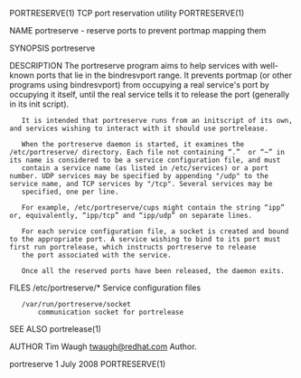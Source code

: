 PORTRESERVE(1)                                                                           TCP port reservation utility                                                                          PORTRESERVE(1)



NAME
       portreserve - reserve ports to prevent portmap mapping them

SYNOPSIS
       portreserve

DESCRIPTION
       The portreserve program aims to help services with well-known ports that lie in the bindresvport range. It prevents portmap (or other programs using bindresvport) from occupying a real service's
       port by occupying it itself, until the real service tells it to release the port (generally in its init script).

       It is intended that portreserve runs from an initscript of its own, and services wishing to interact with it should use portrelease.

       When the portreserve daemon is started, it examines the /etc/portreserve/ directory. Each file not containing “.”  or “~” in its name is considered to be a service configuration file, and must
       contain a service name (as listed in /etc/services) or a port number. UDP services may be specified by appending "/udp" to the service name, and TCP services by "/tcp". Several services may be
       specified, one per line.

       For example, /etc/portreserve/cups might contain the string “ipp” or, equivalently, “ipp/tcp” and “ipp/udp” on separate lines.

       For each service configuration file, a socket is created and bound to the appropriate port. A service wishing to bind to its port must first run portrelease, which instructs portreserve to release
       the port associated with the service.

       Once all the reserved ports have been released, the daemon exits.

FILES
       /etc/portreserve/*
           Service configuration files

       /var/run/portreserve/socket
           communication socket for portrelease

SEE ALSO
       portrelease(1)

AUTHOR
       Tim Waugh <twaugh@redhat.com>
           Author.



portreserve                                                                                      1 July 2008                                                                                   PORTRESERVE(1)
